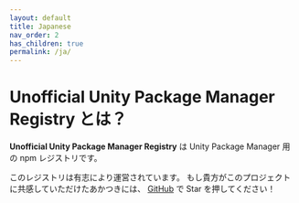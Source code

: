 ```yaml
---
layout: default
title: Japanese
nav_order: 2
has_children: true
permalink: /ja/
---
```


# Unofficial Unity Package Manager Registry とは？

**Unofficial Unity Package Manager Registry** は Unity Package Manager 用の npm レジストリです。

このレジストリは有志により運営されています。
もし貴方がこのプロジェクトに共感していただけたあかつきには、 [GitHub](https://github.com/upm-packages/upm-packages) で Star を押してください！
